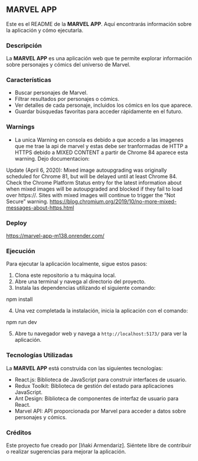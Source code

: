 ## MARVEL APP

Este es el README de la **MARVEL APP**. Aquí encontrarás información sobre la aplicación y cómo ejecutarla.

### Descripción

La **MARVEL APP** es una aplicación web que te permite explorar información sobre personajes y cómics del universo de Marvel.

### Características

- Buscar personajes de Marvel.
- Filtrar resultados por personajes o cómics.
- Ver detalles de cada personaje, incluidos los cómics en los que aparece.
- Guardar búsquedas favoritas para acceder rápidamente en el futuro.

### Warnings

- La unica Warning en consola es debido a que accedo a las imagenes que me trae la api de marvel y estas debe ser tranformadas de HTTP a HTTPS debido a MIXED CONTENT a partir de Chrome 84 aparece esta warning. Dejo documentacion:

Update (April 6, 2020): Mixed image autoupgrading was originally scheduled for Chrome 81, but will be delayed until at least Chrome 84. Check the Chrome Platform Status entry for the latest information about when mixed images will be autoupgraded and blocked if they fail to load over https://. Sites with mixed images will continue to trigger the “Not Secure” warning.
https://blog.chromium.org/2019/10/no-more-mixed-messages-about-https.html

### Deploy

https://marvel-app-m138.onrender.com/

### Ejecución

Para ejecutar la aplicación localmente, sigue estos pasos:

1. Clona este repositorio a tu máquina local.
2. Abre una terminal y navega al directorio del proyecto.
3. Instala las dependencias utilizando el siguiente comando:

npm install

4. Una vez completada la instalación, inicia la aplicación con el comando:

npm run dev

5. Abre tu navegador web y navega a `http://localhost:5173/` para ver la aplicación.

### Tecnologías Utilizadas

La **MARVEL APP** está construida con las siguientes tecnologías:

- React.js: Biblioteca de JavaScript para construir interfaces de usuario.
- Redux Toolkit: Biblioteca de gestión del estado para aplicaciones JavaScript.
- Ant Design: Biblioteca de componentes de interfaz de usuario para React.
- Marvel API: API proporcionada por Marvel para acceder a datos sobre personajes y cómics.

### Créditos

Este proyecto fue creado por [Iñaki Armendariz]. Siéntete libre de contribuir o realizar sugerencias para mejorar la aplicación.
